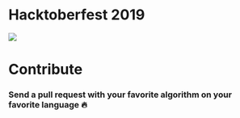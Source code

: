 # Hacktoberfest 2019


![](https://hacktoberfest.digitalocean.com/assets/logo-hf19-full-10f3c000cea930c76acc1dedc516ea7118b95353220869a3051848e45ff1d656.svg)


# Contribute
### Send a pull request with your favorite algorithm on your favorite language 🔥
